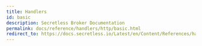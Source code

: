 ```yaml
---
title: Handlers
id: basic
description: Secretless Broker Documentation
permalink: docs/reference/handlers/http/basic.html
redirect_to: https://docs.secretless.io/Latest/en/Content/References/handlers/http/basic.htm
---
```

